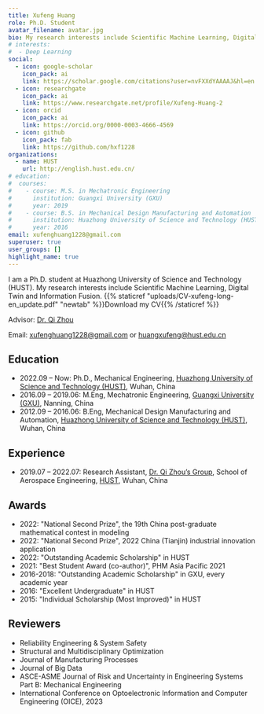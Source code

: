 ```yaml
---
title: Xufeng Huang
role: Ph.D. Student
avatar_filename: avatar.jpg
bio: My research interests include Scientific Machine Learning, Digital Twin and Information Fusion.
# interests:
#  - Deep Learning
social:
  - icon: google-scholar
    icon_pack: ai
    link: https://scholar.google.com/citations?user=nvFXXdYAAAAJ&hl=en
  - icon: researchgate
    icon_pack: ai
    link: https://www.researchgate.net/profile/Xufeng-Huang-2
  - icon: orcid
    icon_pack: ai
    link: https://orcid.org/0000-0003-4666-4569
  - icon: github
    icon_pack: fab
    link: https://github.com/hxf1228
organizations:
  - name: HUST
    url: http://english.hust.edu.cn/
# education:
#  courses:
#    - course: M.S. in Mechatronic Engineering
#      institution: Guangxi University (GXU)
#      year: 2019
#    - course: B.S. in Mechanical Design Manufacturing and Automation
#      institution: Huazhong University of Science and Technology (HUST)
#      year: 2016
email: xufenghuang1228@gmail.com
superuser: true
user_groups: []
highlight_name: true
---
```

I am a Ph.D. student at Huazhong University of Science and Technology (HUST). My research interests include Scientific Machine Learning, Digital Twin and Information Fusion. {{% staticref "uploads/CV-xufeng-long-en_update.pdf" "newtab" %}}Download my CV{{% /staticref %}}

Advisor: [Dr. Qi Zhou](http://ae.hust.edu.cn/info/1093/1145.htm)

Email: xufenghuang1228@gmail.com or huangxufeng@hust.edu.cn

## Education
- 2022.09 – Now: Ph.D., Mechanical Engineering, [Huazhong University of Science and Technology (HUST)](http://english.hust.edu.cn/), Wuhan, China
- 2016.09 – 2019.06: M.Eng, Mechatronic Engineering, [Guangxi University (GXU)](https://english.gxu.edu.cn/), Nanning, China
- 2012.09 – 2016.06: B.Eng, Mechanical Design Manufacturing and Automation, [Huazhong University of Science and Technology (HUST)](http://english.hust.edu.cn/), Wuhan, China

## Experience
- 2019.07 – 2022.07: Research Assistant, [Dr. Qi Zhou’s Group](https://scholar.google.fr/citations?user=HEMahGkAAAAJ&hl=en), School of Aerospace Engineering, [HUST](http://english.hust.edu.cn/), Wuhan, China

## Awards
- 2022: "National Second Prize", the 19th China post-graduate mathematical contest in modeling
- 2022: "National Second Prize", 2022 China (Tianjin) industrial innovation application
- 2022: "Outstanding Academic Scholarship" in HUST
- 2021: "Best Student Award (co-author)", PHM Asia Pacific 2021
- 2016-2018: "Outstanding Academic Scholarship" in GXU, every academic year
- 2016: "Excellent Undergraduate" in HUST
- 2015: "Individual Scholarship (Most Improved)" in HUST

## Reviewers
- Reliability Engineering & System Safety
- Structural and Multidisciplinary Optimization
- Journal of Manufacturing Processes
- Journal of Big Data
- ASCE-ASME Journal of Risk and Uncertainty in Engineering Systems Part B: Mechanical Engineering
- International Conference on Optoelectronic Information and Computer Engineering (OICE), 2023
